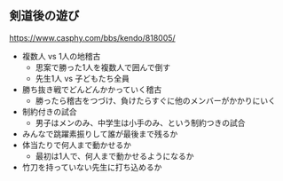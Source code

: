 ## 剣道後の遊び
https://www.casphy.com/bbs/kendo/818005/
- 複数人 vs 1人の地稽古
  - 思案で勝った1人を複数人で囲んで倒す
  - 先生1人 vs 子どもたち全員
- 勝ち抜き戦でどんどんかかっていく稽古
  - 勝ったら稽古をつづけ、負けたらすぐに他のメンバーがかかりにいく
- 制約付きの試合
  - 男子はメンのみ、中学生は小手のみ、という制約つきの試合
- みんなで跳躍素振りして誰が最後まで残るか
- 体当たりで何人まで動かせるか
  - 最初は1人で、何人まで動かせるようになるか
- 竹刀を持っていない先生に打ち込めるか
